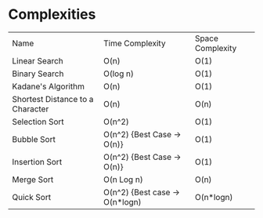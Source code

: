 # Complexities
   <table>
    <tr>
      <td>Name</td>
      <td>Time Complexity</td>
      <td>Space Complexity</td>
      </tr>
    <tr>
      <td>Linear Search</td>
      <td>O(n)</td>
      <td>O(1)</td>
    </tr>
    <tr>
      <td>Binary Search</td>
      <td>O(log n)</td>
      <td>O(1)</td>
    </tr>
    <tr>
      <td>Kadane's Algorithm</td>
      <td>O(n)</td>
      <td>O(1)</td>
    </tr>
    <tr>
      <td>Shortest Distance to a Character</td>
      <td>O(n)</td>
      <td>O(n)</td>
    </tr>
    <tr>
      <td>Selection Sort</td>
      <td>O(n^2)</td>
      <td>O(1)</td>
    </tr>
    <tr>
      <td>Bubble Sort</td>
      <td>O(n^2) {Best Case -> O(n)}</td>
      <td>O(1)</td>
    </tr>
    <tr>
      <td>Insertion Sort</td>
      <td>O(n^2) {Best Case -> O(n)}</td>
      <td>O(1)</td>
    </tr>
    <tr>
      <td>Merge Sort</td>
      <td>O(n Log n)</td>
      <td>O(n)</td>
    </tr>
   <tr>
      <td>Quick Sort</td>
      <td>O(n^2) {Best case -> O(n*logn)</td>
      <td>O(n*logn)</td>
    </tr>
  </table>

